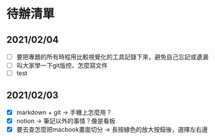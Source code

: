 # 待辦清單

## 2021/02/04
+ [ ] 要把專題的所有時程用比較視覺化的工具記錄下來，避免自己忘記或遺漏
+ [ ] 叫大家學一下git版控、怎麼寫文件
+ [ ] test

## 2021/02/03
+ [X] markdown + git -> 手機上怎麼用？
+ [X] notion -> 筆記以外的事情？像是看板
+ [X] 要去查怎麼把macbook畫面切分
	-> 長按綠色的放大按鈕後，選擇左右邊